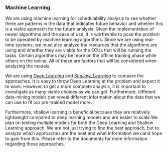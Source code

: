### Machine Learning 

We are using machine learning for schedulability analysis to see whether there are patterns in the data that indicates future behavior and whether this is a viable approach for the future analysis. Given the implementation of newer algorithms and the ease of use, it is worthwhile to pose the problem to be operated by machine learning algorithms. Since we are using real-time systems, we must also analyze the resources that the algorithms are using and whether they are viable for the ECUs that will be running the tasks. Certain algorithms may be more on the offline training phase while others on the online. All of these are factors that will be considered when analyzing the models. 

 We are using *[Deep Learning](Deep_Learning.md)* and *[Shallow_Learning](Shallow_Learning.md)* to compare the approaches. It is easy to throw Deep Learning at the problem and expect it to work. However, to get a more complete analysis, it is important to investigate as many viable choices as we can get. Furthermore, different data-mining models can reveal different information about the data that we can use to fit our pre-trained model more. 

Furthermore, shallow learning is beneficial becaues they are relatively lightweight compared to deep learning models and are easier to scale.We plan on testing multiple models for both the Deep Learning and Shallow Learning approach. We are not just trying to find the best approach, but to analyze which approaches are the best and what information we cand hope to gain from this. Please refer to the documents for more information regarding these approaches. 